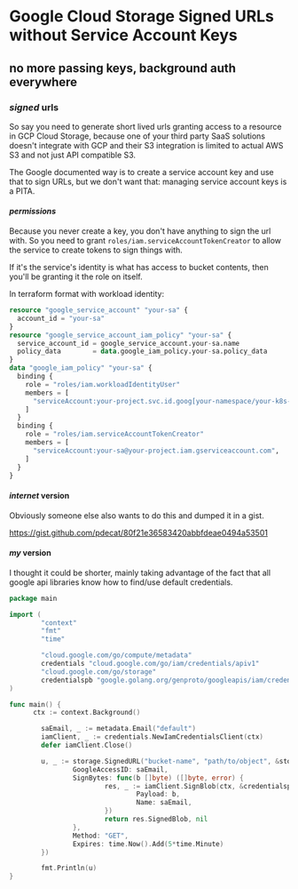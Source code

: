 # Google Cloud Storage Signed URLs without Service Account Keys

## no more passing keys, background auth everywhere

### _signed_ urls

So say you need to generate short lived urls granting access to a resource in GCP Cloud Storage,
because one of your third party SaaS solutions doesn't integrate with GCP
and their S3 integration is limited to actual AWS S3 and not just API compatible S3.

The Google documented way is to create a service account key and use that to sign URLs,
but we don't want that: managing service account keys is a PITA.

#### _permissions_

Because you never create a key,
you don't have anything to sign the url with.
So you need to grant `roles/iam.serviceAccountTokenCreator`
to allow the service to create tokens to sign things with.

If it's the service's identity is what has access to bucket contents,
then you'll be granting it the role on itself.

In terraform format with workload identity:

```terraform
resource "google_service_account" "your-sa" {
  account_id = "your-sa"
}
resource "google_service_account_iam_policy" "your-sa" {
  service_account_id = google_service_account.your-sa.name
  policy_data        = data.google_iam_policy.your-sa.policy_data
}
data "google_iam_policy" "your-sa" {
  binding {
    role = "roles/iam.workloadIdentityUser"
    members = [
      "serviceAccount:your-project.svc.id.goog[your-namespace/your-k8s-sa]",
    ]
  }
  binding {
    role = "roles/iam.serviceAccountTokenCreator"
    members = [
      "serviceAccount:your-sa@your-project.iam.gserviceaccount.com",
    ]
  }
}
```

#### _internet_ version

Obviously someone else also wants to do this and dumped it in a gist.

https://gist.github.com/pdecat/80f21e36583420abbfdeae0494a53501

#### _my_ version

I thought it could be shorter,
mainly taking advantage of the fact that all google api libraries know how to find/use default credentials.

```go
package main

import (
        "context"
        "fmt"
        "time"

        "cloud.google.com/go/compute/metadata"
        credentials "cloud.google.com/go/iam/credentials/apiv1"
        "cloud.google.com/go/storage"
        credentialspb "google.golang.org/genproto/googleapis/iam/credentials/v1"
)

func main() {
      ctx := context.Background()

        saEmail, _ := metadata.Email("default")
        iamClient, _ := credentials.NewIamCredentialsClient(ctx)
        defer iamClient.Close()

        u, _ := storage.SignedURL("bucket-name", "path/to/object", &storage.SignedURLOptions{
                GoogleAccessID: saEmail,
                SignBytes: func(b []byte) ([]byte, error) {
                        res, _ := iamClient.SignBlob(ctx, &credentialspb.SignBlobRequest{
                                Payload: b,
                                Name: saEmail,
                        })
                        return res.SignedBlob, nil
                },
                Method: "GET",
                Expires: time.Now().Add(5*time.Minute)
        })

        fmt.Println(u)
}
```
